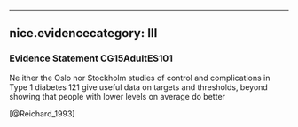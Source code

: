 
---
nice.evidencecategory: III
---

### Evidence Statement CG15AdultES101
Ne ither the Oslo nor Stockholm studies of control and complications in Type 1 diabetes 121 give useful data on targets and thresholds, beyond showing that people with lower levels on average do better

[@Reichard_1993]

